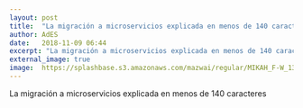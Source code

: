 ```yaml
---
layout: post
title:  "La migración a microservicios explicada en menos de 140 caracteres"
author: AdES
date:   2018-11-09 06:44
excerpt: "La migración a microservicios explicada en menos de 140 caracteres"
external_image: true
image:  https://splashbase.s3.amazonaws.com/mazwai/regular/MIKAH_F-W_13-HD.mp4%3F1402580519
---
```

La migración a microservicios explicada en menos de 140 caracteres